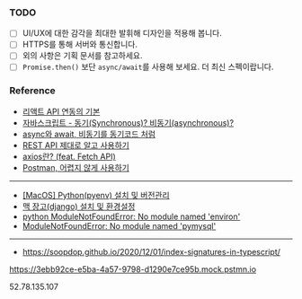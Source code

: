 ### TODO

- [ ] UI/UX에 대한 감각을 최대한 발휘해 디자인을 적용해 봅니다.
- [ ] HTTPS를 통해 서버와 통신합니다.
- [ ] 외의 사항은 기획 문서를 참고하세요.
- [ ] `Promise.then()` 보단 `async/await`를 사용해 보세요. 더 최신 스펙이랍니다.

### Reference

- [리액트 API 연동의 기본](https://react.vlpt.us/integrate-api/01-basic.html)
- [자바스크립트 - 동기(Synchronous)? 비동기(asynchronous)?](https://ljtaek2.tistory.com/142)
- [async와 await, 비동기를 동기코드 처럼](https://kamang-it.tistory.com/entry/JavaScript11async%EC%99%80-await-%EB%B9%84%EB%8F%99%EA%B8%B0%EB%A5%BC-%EB%8F%99%EA%B8%B0%EC%BD%94%EB%93%9C-%EC%B2%98%EB%9F%BC)
- [REST API 제대로 알고 사용하기](https://meetup.toast.com/posts/92)
- [axios란? (feat. Fetch API)](https://velog.io/@shin6403/React-axios%EB%9E%80-feat.-Fetch-API)
- [Postman, 어렵지 않게 사용하기](https://gngsn.tistory.com/26)

---

* [[MacOS] Python(pyenv) 설치 및 버전관리](https://leesh90.github.io/environment/2021/04/03/python-install/)
* [맥 장고(django) 설치 및 환경설정](https://webhotpy.tistory.com/13)
* [python ModuleNotFoundError: No module named 'environ'](https://stackoverflow.com/questions/63511944/i-keep-getting-the-error-modulenotfounderror-no-module-named-environ-in-my-s)
* [ModuleNotFoundError: No module named 'pymysql'](https://joyfulhome.tistory.com/197)

---

* https://soopdop.github.io/2020/12/01/index-signatures-in-typescript/



https://3ebb92ce-e5ba-4a57-9798-d1290e7ce95b.mock.pstmn.io



52.78.135.107
